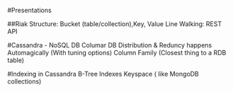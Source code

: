 #Presentations

##Riak
Structure: Bucket (table/collection),Key, Value
Line Walking: REST API


#Cassandra - NoSQL DB
Columar DB
Distribution & Reduncy happens Automagically (With tuning options)
Column Family (Closest thing to a RDB table)

#Indexing in Cassandra
B-Tree Indexes
Keyspace ( like MongoDB collections)


